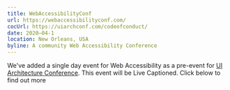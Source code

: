 ```yaml
---
title: WebAccessibilityConf
url: https://webaccessibilityconf.com/
cocUrl: https://uiarchconf.com/codeofconduct/
date: 2020–04-1
location: New Orleans, USA
byline: A community Web Accessibility Conference
---
```


We've added a single day event for Web Accessibility as a pre-event for [UI Architecture Conference](https://uiarchconf.com/). This event will be Live Captioned. Click below to find out more
